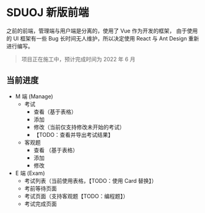 # SDUOJ 新版前端

之前的前端，管理端与用户端是分离的，使用了 Vue 作为开发的框架，
由于使用的 UI 框架有一些 Bug 长时间无人维护，所以决定使用 React 与 Ant Design
重新进行编写。

> 项目正在施工中，预计完成时间为 2022 年 6 月

## 当前进度

- M 端 (Manage)
  - 考试
    - 查看（基于表格）
    - 添加
    - 修改（当前仅支持修改未开始的考试）
    - 【TODO：查看并导出考试结果】
  - 客观题
    - 查看 （基于表格）
    - 添加
    - 修改
- E 端 (Exam)
  - 考试列表（当前使用表格，【TODO：使用 Card 替换】）
  - 考前等待页面
  - 考试页面（支持客观题【TODO：编程题】）
  - 考试完成页面